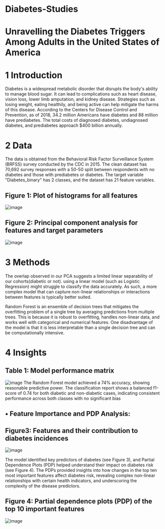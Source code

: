 # Diabetes-Studies
# Unravelling the Diabetes Triggers Among Adults in the United States of America
# 1 Introduction
Diabetes is a widespread metabolic disorder that disrupts the body's ability to manage blood sugar. It can lead to complications such as heart disease, vision loss, lower limb amputation, and kidney disease. Strategies such as losing weight, eating healthily, and being active can help mitigate the harms of this disease. According to the Centers for Disease Control and Prevention, as of 2018, 34.2 million Americans have diabetes and 88 million have prediabetes. The total costs of diagnosed diabetes, undiagnosed diabetes, and prediabetes approach $400 billion annually. 
# 2 Data 
The data is obtained from the Behavioral Risk Factor Surveillance System (BRFSS) survey conducted by the CDC in 2015. The clean dataset has 70,692 survey responses with a 50-50 split between respondents with no diabetes and those with prediabetes or diabetes. The target variable "Diabetes_binary" has 2 classes, and the dataset has 21 feature variables.

## Figure 1: Plot of histograms for all features
![image](https://github.com/user-attachments/assets/b4fb6442-16ad-440a-a816-09de456606fc)

## Figure 2: Principal component analysis for features and target parameters
![image](https://github.com/user-attachments/assets/dd356616-b4b2-4dd2-83ce-f66eed95cde5)

# 3 Methods 
The overlap observed in our PCA suggests a limited linear separability of our cohorts(diabetic or not). using a linear model (such as Logistic Regression) might struggle to classify the data accurately. As such, a more complex model that can capture non-linear relationships or interactions between features is typically better suited.

Random Forest is an ensemble of decision trees that mitigates the overfitting problem of a single tree by averaging predictions from multiple trees. This is because it is robust to overfitting, handles non-linear data, and works well with categorical and numerical features. One disadvantage of the model is that it is less interpretable than a single decision tree and can be computationally intensive.
# 4 Insights 
## Table 1: Model performance matrix
![image](https://github.com/user-attachments/assets/294abd79-6a33-46bd-ba87-5654b859727c)
The Random Forest model achieved a 74% accuracy, showing reasonable predictive power. The classification report shows a balanced f1-score of 0.74 for both diabetic and non-diabetic cases, indicating consistent performance across both classes with no significant bias 

## •	Feature Importance and PDP Analysis:
## Figure3: Features and their contribution to diabetes incidences 
![image](https://github.com/user-attachments/assets/ed3419c6-5b78-42e5-8372-8e7863087384)

The model identified key predictors of diabetes (see Figure 3), and Partial Dependence Plots (PDP) helped understand their impact on diabetes risk (see Figure 4).
The PDPs provided insights into how changes in the top ten most important features affect diabetes risk, revealing complex non-linear relationships with certain health indicators, and underscoring the complexity of the disease predictors.

## Figure 4: Partial dependence plots (PDP) of the top 10 important features
![image](https://github.com/user-attachments/assets/edf4c6ea-2037-4a43-b4c9-c335798d7c1a)



